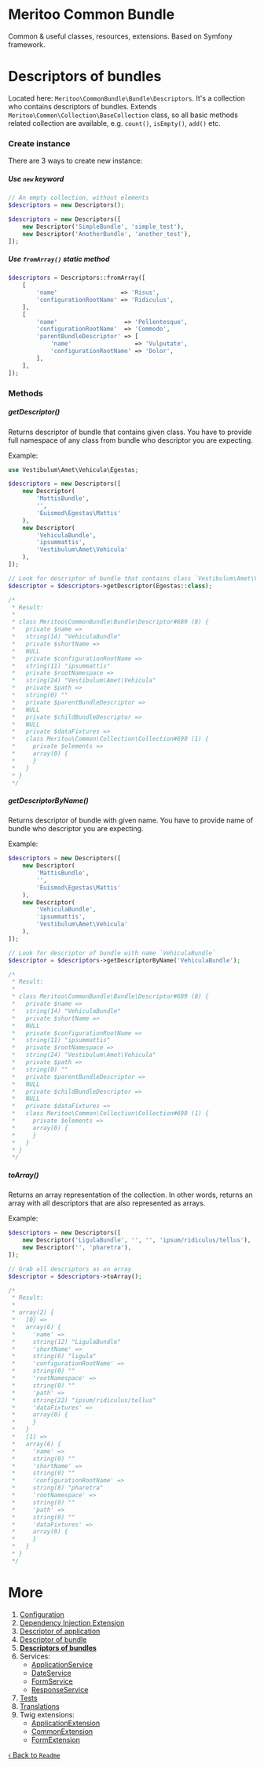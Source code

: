 # Meritoo Common Bundle

Common & useful classes, resources, extensions. Based on Symfony framework.

# Descriptors of bundles

Located here: `Meritoo\CommonBundle\Bundle\Descriptors`. It's a collection who contains descriptors of bundles. Extends `Meritoo\Common\Collection\BaseCollection` class, so all basic methods related collection are available, e.g. `count()`, `isEmpty()`, `add()` etc.

### Create instance

There are 3 ways to create new instance:

##### Use `new` keyword

```php
// An empty collection, without elements
$descriptors = new Descriptors();

$descriptors = new Descriptors([
    new Descriptor('SimpleBundle', 'simple_test'),
    new Descriptor('AnotherBundle', 'another_test'),
]);
```

##### Use `fromArray()` static method

```php
$descriptors = Descriptors::fromArray([
    [
        'name'                  => 'Risus',
        'configurationRootName' => 'Ridiculus',
    ],
    [
        'name'                   => 'Pellentesque',
        'configurationRootName'  => 'Commodo',
        'parentBundleDescriptor' => [
            'name'                  => 'Vulputate',
            'configurationRootName' => 'Dolor',
        ],
    ],
]);
```

### Methods

##### getDescriptor()

Returns descriptor of bundle that contains given class. You have to provide full namespace of any class from bundle who descriptor you are expecting.

Example:

```php
use Vestibulum\Amet\Vehicula\Egestas;

$descriptors = new Descriptors([
    new Descriptor(
        'MattisBundle',
        '',
        'Euismod\Egestas\Mattis'
    ),
    new Descriptor(
        'VehiculaBundle',
        'ipsummattis',
        'Vestibulum\Amet\Vehicula'
    ),
]);

// Look for descriptor of bundle that contains class `Vestibulum\Amet\Vehicula\Egestas`
$descriptor = $descriptors->getDescriptor(Egestas::class);

/*
 * Result:
 *
 * class Meritoo\CommonBundle\Bundle\Descriptor#689 (8) {
 *   private $name =>
 *   string(14) "VehiculaBundle"
 *   private $shortName =>
 *   NULL
 *   private $configurationRootName =>
 *   string(11) "ipsummattis"
 *   private $rootNamespace =>
 *   string(24) "Vestibulum\Amet\Vehicula"
 *   private $path =>
 *   string(0) ""
 *   private $parentBundleDescriptor =>
 *   NULL
 *   private $childBundleDescriptor =>
 *   NULL
 *   private $dataFixtures =>
 *   class Meritoo\Common\Collection\Collection#690 (1) {
 *     private $elements =>
 *     array(0) {
 *     }
 *   }
 * }
 */
```

##### getDescriptorByName()

Returns descriptor of bundle with given name. You have to provide name of bundle who descriptor you are expecting.

Example:

```php
$descriptors = new Descriptors([
    new Descriptor(
        'MattisBundle',
        '',
        'Euismod\Egestas\Mattis'
    ),
    new Descriptor(
        'VehiculaBundle',
        'ipsummattis',
        'Vestibulum\Amet\Vehicula'
    ),
]);

// Look for descriptor of bundle with name `VehiculaBundle`
$descriptor = $descriptors->getDescriptorByName('VehiculaBundle');

/*
 * Result:
 *
 * class Meritoo\CommonBundle\Bundle\Descriptor#689 (8) {
 *   private $name =>
 *   string(14) "VehiculaBundle"
 *   private $shortName =>
 *   NULL
 *   private $configurationRootName =>
 *   string(11) "ipsummattis"
 *   private $rootNamespace =>
 *   string(24) "Vestibulum\Amet\Vehicula"
 *   private $path =>
 *   string(0) ""
 *   private $parentBundleDescriptor =>
 *   NULL
 *   private $childBundleDescriptor =>
 *   NULL
 *   private $dataFixtures =>
 *   class Meritoo\Common\Collection\Collection#690 (1) {
 *     private $elements =>
 *     array(0) {
 *     }
 *   }
 * }
 */
```

##### toArray()

Returns an array representation of the collection. In other words, returns an array with all descriptors that are also represented as arrays.

Example:

```php
$descriptors = new Descriptors([
    new Descriptor('LigulaBundle', '', '', 'ipsum/ridiculus/tellus'),
    new Descriptor('', 'pharetra'),
]);

// Grab all descriptors as an array
$descriptor = $descriptors->toArray();

/*
 * Result:
 *
 * array(2) {
 *   [0] =>
 *   array(6) {
 *     'name' =>
 *     string(12) "LigulaBundle"
 *     'shortName' =>
 *     string(6) "ligula"
 *     'configurationRootName' =>
 *     string(0) ""
 *     'rootNamespace' =>
 *     string(0) ""
 *     'path' =>
 *     string(22) "ipsum/ridiculus/tellus"
 *     'dataFixtures' =>
 *     array(0) {
 *     }
 *   }
 *   [1] =>
 *   array(6) {
 *     'name' =>
 *     string(0) ""
 *     'shortName' =>
 *     string(0) ""
 *     'configurationRootName' =>
 *     string(8) "pharetra"
 *     'rootNamespace' =>
 *     string(0) ""
 *     'path' =>
 *     string(0) ""
 *     'dataFixtures' =>
 *     array(0) {
 *     }
 *   }
 * }
 */
```
# More

1. [Configuration](Configuration.md)
2. [Dependency Injection Extension](Dependency-Injection-Extension.md)
3. [Descriptor of application](Descriptor-of-application.md)
4. [Descriptor of bundle](Descriptor-of-bundle.md)
5. [**Descriptors of bundles**](Descriptors-of-bundles.md)
6. Services:
    - [ApplicationService](Services/ApplicationService.md)
    - [DateService](Services/DateService.md)
    - [FormService](Services/FormService.md)
    - [ResponseService](Services/ResponseService.md)
7. [Tests](Tests.md)
8. [Translations](Translations.md)
9. Twig extensions:
    - [ApplicationExtension](Twig-Extensions/ApplicationExtension.md)
    - [CommonExtension](Twig-Extensions/CommonExtension.md)
    - [FormExtension](Twig-Extensions/FormExtension.md)

[&lsaquo; Back to `Readme`](../README.md)
